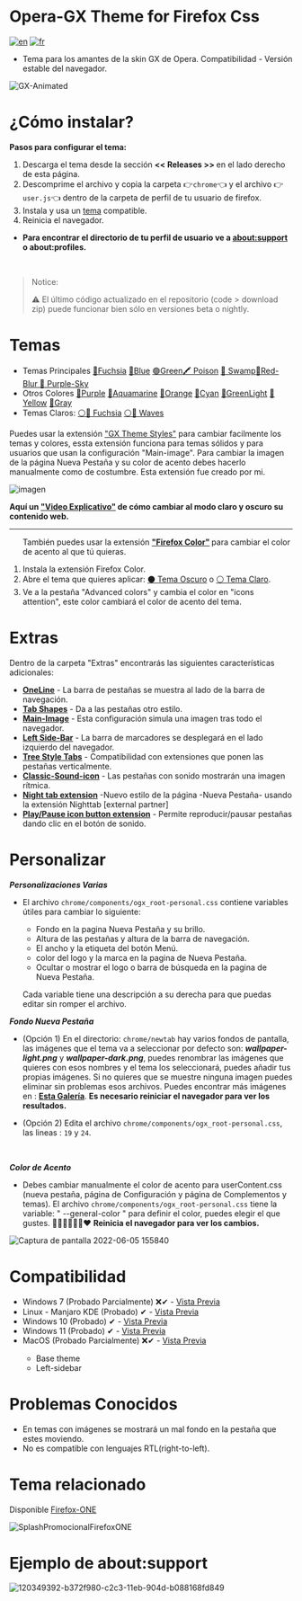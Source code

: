 # Opera-GX Theme for Firefox Css
[![en](https://img.shields.io/badge/lang-en-red.svg)](https://github.com/Godiesc/firefox-gx/blob/main/README.md)
[![fr](https://img.shields.io/badge/lang-fr-blue.svg)](https://github.com/Godiesc/firefox-gx/blob/main/README.fr.md)

<ul><li>Tema para los amantes de la skin GX de Opera. Compatibilidad - Versión estable del navegador.</li></ul>

![GX-Animated](https://user-images.githubusercontent.com/22057609/210189445-ced79421-3e1e-411b-87ed-1afbff82d9b1.png)

# ¿Cómo instalar?

<b>Pasos para configurar el tema:</b>
<ol>
   <li>Descarga el tema desde la sección <b> << Releases >> </b> en el lado derecho de esta página.</code></li>
   <li>Descomprime el archivo y copia la carpeta 👉<code>chrome</code>👈 y el archivo 👉<code>user.js</code>👈 dentro de la carpeta de perfil de tu usuario de firefox.</li>
   <li>Instala y usa un <a href="https://github.com/Godiesc/firefox-gx#temas" >tema</a> compatible.</li>
   <li>Reinicia el navegador.</li>
</ol>

<ul><li><p><b>Para encontrar el directorio de tu perfil de usuario ve a <a href="https://github.com/Godiesc/firefox-gx#example-of-aboutsupport"> about:support</a> o about:profiles.</b></p></li></ul>
</br>

> <p>Notice:</p> ⚠ El último código actualizado en el repositorio (code > download zip) puede funcionar bien sólo en versiones beta o nightly.

# Temas
<ul><li>Temas Principales <a href= "https://addons.mozilla.org/es/firefox/addon/beautiful-opera-gx-fucsia/">🔴Fuchsia</a> <a href= "https://addons.mozilla.org/es/firefox/addon/beautiful-opera-gx-blue/">🔵Blue</a> <a href= "https://addons.mozilla.org/es/firefox/addon/beautiful-gx-green/" >🟢Green</a><a href= "https://addons.mozilla.org/es/firefox/addon/beautiful-poison/" >🖍 Poison</a> <a href= "https://addons.mozilla.org/es/firefox/addon/beautiful-swamp-in-autumn/" >🎑 Swamp</a><a href= "https://addons.mozilla.org/es/firefox/addon/beautiful-red-blur/">🌈Red-Blur</a><a href= "https://addons.mozilla.org/es/firefox/addon/beautiful-purple-sky/"> 🌆 Purple-Sky</a> </li>

<li> Otros Colores <a href= "https://addons.mozilla.org/es/firefox/addon/opera-gx-witchcraft-purple/">💜Purple</a> <a href= "https://addons.mozilla.org/es/firefox/addon/opera-gx-electric-aquamarine/">💚Aquamarine</a> <a href= "https://addons.mozilla.org/es/firefox/addon/opera-gx-ember-orange/">🦧Orange</a> <a href= "https://addons.mozilla.org/es/firefox/addon/opera-gx-frozen-cyan/">💠Cyan</a> <a href= "https://addons.mozilla.org/es/firefox/addon/opera-gx-level-up-green/">🍏GreenLight</a> <a href= "https://addons.mozilla.org/es/firefox/addon/opera-gx-stamina-yellow/">💛Yellow</a> <a href= "https://addons.mozilla.org/es/firefox/addon/opera-gx-wizard-grey/"> 🗻Gray</a></li>
   <li>Temas Claros: <a href="https://addons.mozilla.org/es/firefox/addon/opera-light/"> ⚪🔴 Fuchsia</a> <a href="https://addons.mozilla.org/es/firefox/addon/beautiful-waves/"> ⚪🔵 Waves</a></li></ul>

<p>Puedes usar la extensión <a href="https://addons.mozilla.org/es/firefox/addon/gx-theme-styles">"GX Theme Styles"</a> para cambiar facilmente los temas y colores, essta extensión funciona para temas sólidos y para usuarios que usan la configuración "Main-image". Para cambiar la imagen de la página Nueva Pestaña y su color de acento debes hacerlo manualmente como de costumbre. Esta extensión fue creado por mi.</p>

![imagen](https://github.com/Godiesc/firefox-gx/assets/22057609/c584a7ea-2410-4504-9de4-c00046da4b02) 
   
<p><b>Aquí un <a href="https://imgur.com/a/0ZASdRb">"Video Explicativo"</a> de cómo cambiar al modo claro y oscuro su contenido web.</b></p>

<hr size=1px;border-style=dotted;color="#50505050" />
 
<ol><p>También puedes usar la extensión <b><a href="https://addons.mozilla.org/es/firefox/addon/firefox-color/">"Firefox Color"</a> </b>para cambiar el color de acento al que tú quieras.</p>
<li>Instala la extensión Firefox Color.</li>
<li> Abre el tema que quieres aplicar: <a href="https://color.firefox.com/?theme=XQAAAAJWBAAAAAAAAABBKYhm849SCicxcUfbB38oKRicm6da8pC6zcajvXUxVWhow0XG5K6BSwfdWytulM34uzM3LhuZvlDLNlGrQWcJvtOkdch_qcsPVi0nURBtsyHwEHcPSSdZBUPlEd-vDQwNy7595jjXYHVUDZw8QUFX13YJoRcCcwEU_Dzw709yH1YhjPaZd9vc7d_pmujWu5Wak7eyIlDRz7msPTiOUQAGJk08pOmPGTlzqfqv_zVenGs8n34O-pwABvBa3bniENYtOjF2zG6a1clmNiITgbNcIb_62b4a9Yemcqv7EZHQrCW7zmsAvNSloPy7oL6whNUFLSwbI6Mw5vgLa-hxr68dhAHr1ci0sPBuzH4X2v7tLQo5vKFoUH93wsR4AwL9J43ZXmO9TER1RnH2xUG4I0NvW4qxmJjIat-ppv43c0-fRci1Bj6noY7L9y6poRreLfdGKUXGbKH0FLlRHhs-Bia-AWSh_UuNqz1ILqetzdDWEtHtq2xzUlsh56YTwVUn1MCnjH3ms_M2oZCiP5nz8yVJeLgQPR0F6WFW4nJItk3xtTf9kvzHolSRcToly_Y8OTydALDLYe28MG_QaZDIhDmgJYn8pIdOSufv2FBPdGAxKQXqhhzhzNqEIz5uMi4Jz4ap3D7S1LXeRP_7RdGY"> ⚫ Tema Oscuro</a> o <a href="https://color.firefox.com/?theme=XQAAAAKEBAAAAAAAAABBKYhm849SCicxcUfbB38oKRicm6da8pvltSB9WkV2c-XLRbQ1Oez1zWXjUJZMfxQUKzTC_-cAsWtnZjVBpeauBmTjVBPomCKsNVE80fvRwY-rJ65R4jKCyUVJUxrFBxVOxkA_Rxvv8TOD070oV0UwW995RyQV9JG-qcd5cFRiuYzkoOoHlCuFUVFtPj-_VSSr0BzL4pxY0IpdnWN0KWhRBmt3bJSbrY2SZACmpn1-skZEU9Pl7kzFVSTXlVU1skeP3kB-2KFUyqRH8Bq3xQ7pvZUvgKGdOF1eMnUXONJyIXPMhZtlrI7Obxy9YLSETBcgDeTe9bxN3BBYKOuF10prltedblsTxpIdNNgEoG2yh9uTnk3c89KqyaYqsomU-bkA9mnxUzpdUGedTZy2yRp9rBdPL4OdYjxI6RX_vOIwZIreHwYr6bE18aOxjMyNAVkKeN7DlxTjNUXmGPcEA0AEAdibEk3tv-OZ9gM8LqxIC0vu9IQNCetSFNPUfnFa2mp-WLBnl9jxa_r-5geKcLuM29u1Tc1YVcfuE0T38PfAh6RtjUPUGW6AhKR5Q25wKre_e_CN-gF5_EA1eeTI_-9-6wg"> ⚪ Tema Claro</a>.</li>
<li> Ve a la pestaña "Advanced colors" y cambia el color en "icons attention", este color cambiará el color de acento del tema.</li></ol>

# Extras
<p>Dentro de la carpeta "Extras" encontrarás las siguientes características adicionales:</p>
<ul><li><a href="https://github.com/Godiesc/firefox-gx/tree/main/Extras/OneLine"><b>OneLine</b></a> - La barra de pestañas se muestra al lado de la barra de navegación.</li>
<li><a href="https://github.com/Godiesc/firefox-gx/tree/main/Extras/Tab-Shapes"><b>Tab Shapes</b></a> - Da a las pestañas otro estilo.</li>
<li><a href="https://github.com/Godiesc/firefox-gx/tree/main/Extras/Main-Image"><b>Main-Image</b></a></a> - Esta configuración simula una imagen tras todo el navegador.</li>
<li><a href="https://github.com/Godiesc/firefox-gx/tree/main/Extras/Left-SideBar"><b>Left Side-Bar</b></a> - La barra de marcadores se desplegará en el lado izquierdo del navegador.</li>
<li><a href="https://github.com/Godiesc/firefox-gx/tree/main/Extras/TreeStyle-tabs"><b>Tree Style Tabs</b></a> - Compatibilidad con extensiones que ponen las pestañas verticalmente.</li>
<li><a href="https://github.com/Godiesc/firefox-gx/tree/main/Extras/Classic-Sound-icon"><b>Classic-Sound-icon</b></a> - Las pestañas con sonido mostrarán una imagen rítmica.</li>
<li><a href="https://github.com/MemeMan404/GX-NewTab-using-NightTab"><b>Night tab extension</b></a> -Nuevo estilo de la página -Nueva Pestaña- usando la extensión Nighttab [external partner]</li>
<li><a href="https://github.com/Godiesc/firefox-gx/tree/main/Extras/Play-Pause"><b>Play/Pause icon button extension</b></a> - Permite reproducir/pausar pestañas dando clic en el botón de sonido.</li>
</ul>

# Personalizar

<b><i>Personalizaciones Varias</i></b>
<ul>
<li><p>El archivo <code>chrome/components/ogx_root-personal.css</code> contiene variables útiles para cambiar lo siguiente:</p>
<ul>
<li>Fondo en la pagina Nueva Pestaña y su brillo.</li>
<li>Altura de las pestañas y altura de la barra de navegación.</li>
<li>El ancho y la etiqueta del botón Menú.</li>
<li>color del logo y la marca en la pagina de Nueva Pestaña.</li>
<li>Ocultar o mostrar el logo o barra de búsqueda en la pagina de Nueva Pestaña.</li>
</ul>
<p>Cada variable tiene una descripción a su derecha para que puedas editar sin romper el archivo.</p></li></ul>

<b><i>Fondo Nueva Pestaña</i></b>
<ul>
   <li><p>(Opción 1) En el directorio: <code>chrome/newtab</code> hay varios fondos de pantalla, las imágenes que el tema va a seleccionar por defecto son: <b><i>wallpaper-light.png</i></b> y <b><i>wallpaper-dark.png</i></b>, puedes renombrar las imágenes que quieres con esos nombres y el tema los seleccionará, puedes añadir tus propias imágenes. Si no quieres que se muestre ninguna imagen puedes eliminar sin problemas esos archivos. Puedes encontrar más imágenes en : <a href="https://imgur.com/a/j78IhJN"><b>Esta Galería</b></a>. <b>Es necesario reiniciar el navegador para ver los resultados. </b></p></li>
<li><p>(Opción 2) Edita el archivo <code>chrome/components/ogx_root-personal.css</code>, las lineas : <code>19</code> y <code>24</code>.<p></li></ul></br>

<b><i>Color de Acento</i></b>
<ul>
<li><p>Debes cambiar manualmente el color de acento para userContent.css (nueva pestaña, página de Configuración y página de Complementos y temas). El archivo <code>chrome/components/ogx_root-personal.css</code> tiene la variable: " --general-color " para definir el color, puedes elegir el que gustes. 💙💚💜🤎💛🧡❤ <b>Reinicia el navegador para ver los cambios. </b></p></li></ul>

![Captura de pantalla 2022-06-05 155840](https://user-images.githubusercontent.com/22057609/172070426-0de79289-eaa3-4826-ac62-af6230cdf877.png)

# Compatibilidad

<ul><li>Windows 7 (Probado Parcialmente) ❌✔ - <a href="https://github.com/Godiesc/firefox-gx/discussions/70">Vista Previa</a></li>
<li>Linux - Manjaro KDE (Probado) ✔ - <a href="https://imgur.com/a/Byo3Mn7">Vista Previa</a></li>
<li>Windows 10 (Probado) ✔ - <a href="https://imgur.com/a/aYl8fjn">Vista Previa</a></li>
<li>Windows 11 (Probado) ✔ - <a href="https://user-images.githubusercontent.com/6202392/168166690-b9f232c7-ff0e-4107-95f0-2910f1c3c6fb.png" >Vista Previa</a></li>
<li>MacOS (Probado Parcialmente) ❌✔ - <a href="https://i.imgur.com/Y6V0dwr.png"> Vista Previa</a></li><ul><li>Base theme</li><li>Left-sidebar</li></ul>
</ul>

# Problemas Conocidos
<ul>
<li>En temas con imágenes se mostrará un mal fondo en la pestaña que estes moviendo.</li>
<li>No es compatible con lenguajes RTL(right-to-left).</li>
</ul>

# Tema relacionado
Disponible [Firefox-ONE](https://github.com/Godiesc/firefox-one)

![SplashPromocionalFirefoxONE](https://github.com/Godiesc/firefox-one/assets/22057609/453c2917-8cee-4424-b550-e4e38f492c84)

# Ejemplo de about:support

![120349392-b372f980-c2c3-11eb-904d-b088168fd849](https://user-images.githubusercontent.com/22057609/156908375-824f8679-56a5-4d09-a86f-353a7f61135e.png)
